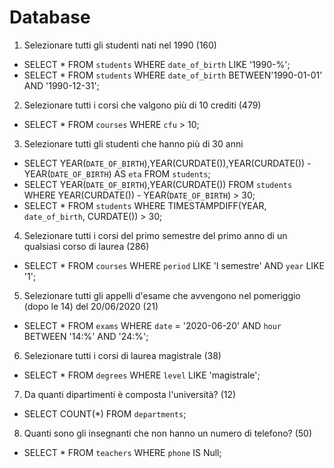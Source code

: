 # Database
1. Selezionare tutti gli studenti nati nel 1990 (160)

- SELECT * FROM `students` WHERE `date_of_birth` LIKE '1990-%';
- SELECT * FROM `students` WHERE `date_of_birth` BETWEEN'1990-01-01' AND '1990-12-31';


2. Selezionare tutti i corsi che valgono più di 10 crediti (479)

- SELECT * FROM `courses` WHERE `cfu` > 10;


3. Selezionare tutti gli studenti che hanno più di 30 anni
- SELECT YEAR(`DATE_OF_BIRTH`),YEAR(CURDATE()),YEAR(CURDATE()) - YEAR(`DATE_OF_BIRTH`) AS `eta` FROM `students`;
- SELECT YEAR(`DATE_OF_BIRTH`),YEAR(CURDATE()) FROM `students` WHERE YEAR(CURDATE()) - YEAR(`DATE_OF_BIRTH`) > 30;
- SELECT * FROM `students` WHERE TIMESTAMPDIFF(YEAR, `date_of_birth`, CURDATE()) > 30;


4. Selezionare tutti i corsi del primo semestre del primo anno di un qualsiasi corso di
laurea (286)

- SELECT * FROM `courses` WHERE `period` LIKE 'I semestre' AND `year` LIKE '1';


5. Selezionare tutti gli appelli d'esame che avvengono nel pomeriggio (dopo le 14) del
20/06/2020 (21)


- SELECT * FROM `exams` WHERE `date` = '2020-06-20' AND `hour` BETWEEN '14:%' AND '24:%';


6. Selezionare tutti i corsi di laurea magistrale (38)

- SELECT * FROM `degrees` WHERE `level` LIKE 'magistrale';


7. Da quanti dipartimenti è composta l'università? (12)

- SELECT COUNT(*) FROM `departments`;


8. Quanti sono gli insegnanti che non hanno un numero di telefono? (50)

- SELECT * FROM `teachers` WHERE `phone` IS Null;